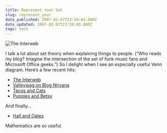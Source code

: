 ```yaml
---
title: Represent Your Set
slug: represent_your
date_published: 2007-02-07T23:59:03.000Z
date_updated: 2007-02-07T23:59:03.000Z
tags: tech
---
```


![The Interweb](http://www.dashes.com/anil/images/interwebdiagram.jpg)

I talk a lot about set theory when explaining things to people. (“Who reads my blog? Imagine the intersection of the set of funk music fans and Microsoft Office geeks.”) So I delight when I see an especially useful Venn diagram. Here’s a few recent hits:

- [The Interweb](http://blakethedog.livejournal.com/151958.html)
- [Valleywag on Blog Nirvana](http://www.valleywag.com/tech/awaken-the-giant-within/howto-achieve-blog-nirvana-234738.php)
- [Tacos and Cats](http://warrend.livejournal.com/423338.html)
- [Puppies and Betsy](http://toddv.livejournal.com/584607.html)

And finally…
- [Hall and Oates](http://goldfischegirl.livejournal.com/568534.html)

Mathematics are so useful.

